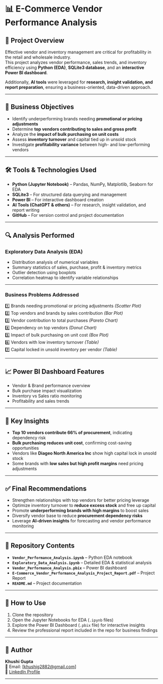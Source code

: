 # 📊 E-Commerce Vendor Performance Analysis  

## 📌 Project Overview  
Effective vendor and inventory management are critical for profitability in the retail and wholesale industry.  
This project analyzes vendor performance, sales trends, and inventory efficiency using **Python (EDA)**, **SQLite3 database**, and an **interactive Power BI dashboard**.  

Additionally, **AI tools** were leveraged for **research, insight validation, and report preparation**, ensuring a business-oriented, data-driven approach.  

---

## 🎯 Business Objectives  
- Identify underperforming brands needing **promotional or pricing adjustments**  
- Determine **top vendors contributing to sales and gross profit**  
- Analyze the **impact of bulk purchasing on unit costs**  
- Assess **inventory turnover** and capital tied up in unsold stock  
- Investigate **profitability variance** between high- and low-performing vendors  

---

## 🛠 Tools & Technologies Used  
- **Python (Jupyter Notebook)** – Pandas, NumPy, Matplotlib, Seaborn for EDA  
- **SQLite3** – For structured data querying and management  
- **Power BI** – For interactive dashboard creation  
- **AI Tools (ChatGPT & others)** – For research, insight validation, and report writing  
- **GitHub** – For version control and project documentation  

---

## 🔍 Analysis Performed  
### Exploratory Data Analysis (EDA)  
- Distribution analysis of numerical variables  
- Summary statistics of sales, purchase, profit & inventory metrics  
- Outlier detection using boxplots  
- Correlation heatmap to identify variable relationships  

---

### Business Problems Addressed  
1️⃣ Brands needing promotional or pricing adjustments *(Scatter Plot)*  
2️⃣ Top vendors and brands by sales contribution *(Bar Plot)*  
3️⃣ Vendor contribution to total purchases *(Pareto Chart)*  
4️⃣ Dependency on top vendors *(Donut Chart)*  
5️⃣ Impact of bulk purchasing on unit cost *(Box Plot)*  
6️⃣ Vendors with low inventory turnover *(Table)*  
7️⃣ Capital locked in unsold inventory per vendor *(Table)*  

---

## 📈 Power BI Dashboard Features  
- Vendor & Brand performance overview  
- Bulk purchase impact visualization  
- Inventory vs Sales ratio monitoring  
- Profitability and sales trends  

---

## 🔑 Key Insights  
- **Top 10 vendors contribute 66% of procurement**, indicating dependency risk  
- **Bulk purchasing reduces unit cost**, confirming cost-saving opportunities  
- Vendors like **Diageo North America Inc** show high capital lock in unsold stock  
- Some brands with **low sales but high profit margins** need pricing adjustments  

---

## ✅ Final Recommendations  
- Strengthen relationships with top vendors for better pricing leverage  
- Optimize inventory turnover to **reduce excess stock** and free up capital  
- Promote **underperforming brands with high margins** to boost sales  
- Diversify vendor base to reduce **procurement dependency risks**  
- Leverage **AI-driven insights** for forecasting and vendor performance monitoring  

---

## 📂 Repository Contents  
- **`Vendor_Performance_Analysis.ipynb`** – Python EDA notebook  
- **`Exploratory_Data_Analysis.ipynb`** – Detailed EDA & statistical analysis  
- **`Vendor_Performance_Analysis.pbix`** – Power BI dashboard
- **`E-Commerce_Vendor_Performance_Analysis_Project_Report.pdf`** – Project Report 
- **`README.md`** – Project documentation  

---

## 🚀 How to Use  
1. Clone the repository  
2. Open the Jupyter Notebooks for EDA (`.ipynb` files)  
3. Explore the Power BI Dashboard (`.pbix` file) for interactive insights  
4. Review the professional report included in the repo for business findings  

---

## 👤 Author  
**Khushi Gupta**  
📧 Email: [khushig2882@gmail.com]  
🔗 [LinkedIn Profile]([www.linkedin.com/in/khushi-gupta-5892772b6](https://www.linkedin.com/in/khushi-gupta-5892772b6/))  

---
